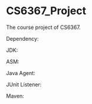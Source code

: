 # CS6367_Project
The course project of CS6367.

Dependency:

JDK:

ASM:

Java Agent:

JUnit Listener:

Maven:

